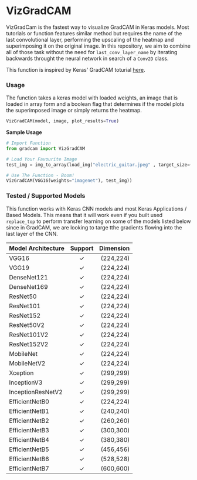 # VizGradCAM
VizGradCam is the fastest way to visualize GradCAM in Keras models. Most tutorials or function features similar method but requires the name of the last convolutional layer, performing the upscaling of the heatmap and superimposing it on the original image. In this repository, we aim to combine all of those task without the need for `last_conv_layer_name` by iterating backwards throught the neural network in search of a `Conv2D` class.

This function is inspired by Keras' GradCAM toturial [here](https://keras.io/examples/vision/grad_cam/).

### Usage
The function takes a keras model with loaded weights, an image that is loaded in array form and a boolean flag that determines if the model plots the superimposed image or simply returns the heatmap.
```python
VizGradCAM(model, image, plot_results=True)
```

__Sample Usage__
```python
# Import Function
from gradcam import VizGradCAM

# Load Your Favourite Image
test_img = img_to_array(load_img("electric_guitar.jpeg" , target_size=(224,224)))

# Use The Function - Boom!
VizGradCAM(VGG16(weights="imagenet"), test_img))
```


### Tested / Supported Models
This function works with Keras CNN models and most Keras Applications / Based Models. This means that it will work even if you built used `replace_top` to perform transfer learning on some of the models listed below since in GradCAM, we are looking to targe tthe gradients flowing into the last layer of the CNN.

| Model Architecture |  Support  |  Dimension  |
|--------------------|:---------:|------------:|
VGG16	| ✓	| (224,224)
VGG19	| ✓	| (224,224)
DenseNet121	| ✓	| (224,224)
DenseNet169	| ✓	| (224,224)
ResNet50	| ✓	| (224,224)
ResNet101	| ✓	| (224,224)
ResNet152	| ✓	| (224,224)
ResNet50V2	| ✓	| (224,224)
ResNet101V2	| ✓	| (224,224)
ResNet152V2	| ✓	| (224,224)
MobileNet	| ✓	| (224,224)
MobileNetV2	| ✓	| (224,224)
Xception	| ✓	| (299,299)
InceptionV3	| ✓	| (299,299)
InceptionResNetV2	| ✓	| (299,299)
EfficientNetB0	| ✓	| (224,224)
EfficientNetB1	| ✓	| (240,240)
EfficientNetB2	| ✓	| (260,260)
EfficientNetB3	| ✓	| (300,300)
EfficientNetB4	| ✓	| (380,380)
EfficientNetB5	| ✓	| (456,456)
EfficientNetB6	| ✓	| (528,528)
EfficientNetB7	| ✓	| (600,600)
